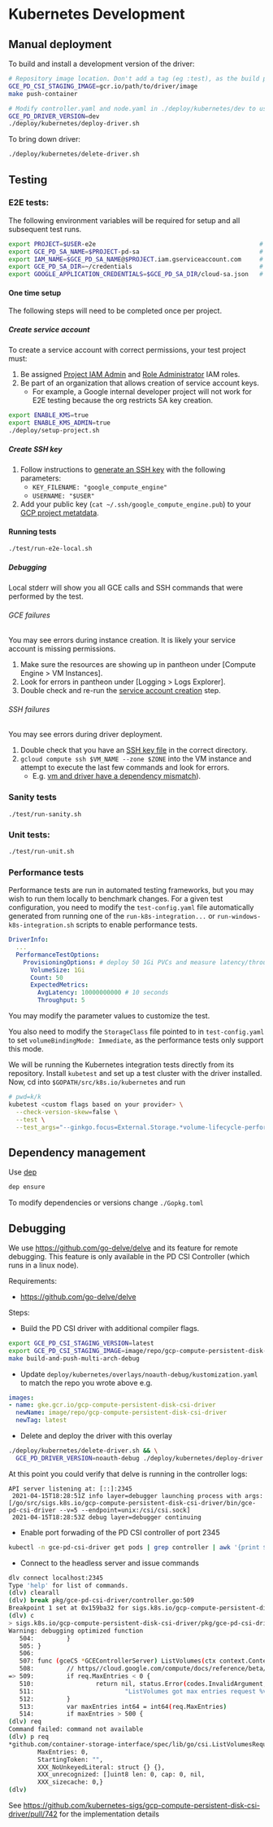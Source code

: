 # Kubernetes Development

## Manual deployment

To build and install a development version of the driver:

```sh
# Repository image location. Don't add a tag (eg :test), as the build process adds one.
GCE_PD_CSI_STAGING_IMAGE=gcr.io/path/to/driver/image
make push-container

# Modify controller.yaml and node.yaml in ./deploy/kubernetes/dev to use dev image
GCE_PD_DRIVER_VERSION=dev
./deploy/kubernetes/deploy-driver.sh
```

To bring down driver:

```sh
./deploy/kubernetes/delete-driver.sh
```

## Testing

### E2E tests:

The following environment variables will be required for setup and all
subsequent test runs.

```sh
export PROJECT=$USER-e2e                                             # GCP project used for testing
export GCE_PD_SA_NAME=$PROJECT-pd-sa                                 # Service account name
export IAM_NAME=$GCE_PD_SA_NAME@$PROJECT.iam.gserviceaccount.com     # Service account IAM name
export GCE_PD_SA_DIR=~/credentials                                   # Service account directory
export GOOGLE_APPLICATION_CREDENTIALS=$GCE_PD_SA_DIR/cloud-sa.json   # Service account key
```

#### One time setup

The following steps will need to be completed once per project.

##### Create service account

To create a service account with correct permissions, your test project must:

1.  Be assigned
    [Project IAM Admin](https://cloud.google.com/iam/docs/understanding-roles#resourcemanager.projectIamAdmin)
    and
    [Role Administrator](https://cloud.google.com/iam/docs/understanding-roles#iam.roleAdmin)
    IAM roles.
2.  Be part of an organization that allows creation of service account keys.
    -   For example, a Google internal developer project will not work for E2E
        testing because the org restricts SA key creation.

```sh
export ENABLE_KMS=true
export ENABLE_KMS_ADMIN=true
./deploy/setup-project.sh
```

##### Create SSH key

1.  Follow instructions to
    [generate an SSH key](https://cloud.google.com/compute/docs/connect/create-ssh-keys#create_an_ssh_key_pair)
    with the following parameters:
    -   `KEY_FILENAME: "google_compute_engine"`
    -   `USERNAME: "$USER"`
2.  Add your public key (`cat ~/.ssh/google_compute_engine.pub`) to your
    [GCP project metatdata](https://cloud.google.com/compute/docs/connect/add-ssh-keys#add_ssh_keys_to_project_metadata).

#### Running tests

```sh
./test/run-e2e-local.sh
```

##### Debugging

Local stderr will show you all GCE calls and SSH commands that were performed by
the test.

###### GCE failures

You may see errors during instance creation. It is likely your service account
is missing permissions.

1.  Make sure the resources are showing up in pantheon under [Compute Engine >
    VM Instances].
2.  Look for errors in pantheon under [Logging > Logs Explorer].
3.  Double check and re-run the
    [service account creation](#create-service-account) step.

###### SSH failures

You may see errors during driver deployment.

1.  Double check that you have an [SSH key file](#create-ssh-key) in the correct
    directory.
2.  `gcloud compute ssh $VM_NAME --zone $ZONE` into the VM instance and attempt
    to execute the last few commands and look for errors.
    -   E.g.
        [vm and driver have a dependency mismatch](https://github.com/kubernetes-sigs/gcp-compute-persistent-disk-csi-driver/pull/1113)).

### Sanity tests

```
./test/run-sanity.sh
```

### Unit tests:

```sh
./test/run-unit.sh
```

### Performance tests

Performance tests are run in automated testing frameworks, but you may wish to
run them locally to benchmark changes. For a given test configuration, you need
to modify the `test-config.yaml` file automatically generated from running one
of the `run-k8s-integration...` or `run-windows-k8s-integration.sh` scripts to
enable performance tests.

```yaml
DriverInfo:
  ...
  PerformanceTestOptions:
    ProvisioningOptions: # deploy 50 1Gi PVCs and measure latency/throughput
      VolumeSize: 1Gi
      Count: 50
      ExpectedMetrics:
        AvgLatency: 10000000000 # 10 seconds
        Throughput: 5
```

You may modify the parameter values to customize the test.

You also need to modify the `StorageClass` file pointed to in `test-config.yaml`
to set `volumeBindingMode: Immediate`, as the performance tests only support
this mode.

We will be running the Kubernetes integration tests directly from its
repository. Install `kubetest` and set up a test cluster with the driver
installed. Now, cd into `$GOPATH/src/k8s.io/kubernetes` and run

```sh
# pwd=k/k
kubetest <custom flags based on your provider> \
  --check-version-skew=false \
  --test \
  --test_args="--ginkgo.focus=External.Storage.*volume-lifecycle-performance --allowed-not-ready-nodes=10 --node-os-distro=<linux or windows> --storage.testdriver=<path-to-test-config>"
```

## Dependency management

Use [dep](https://github.com/golang/dep)

```sh
dep ensure
```

To modify dependencies or versions change `./Gopkg.toml`

## Debugging

We use https://github.com/go-delve/delve and its feature for remote debugging.
This feature is only available in the PD CSI Controller (which runs in a linux
node).

Requirements:

-   https://github.com/go-delve/delve

Steps:

-   Build the PD CSI driver with additional compiler flags.

```sh
export GCE_PD_CSI_STAGING_VERSION=latest
export GCE_PD_CSI_STAGING_IMAGE=image/repo/gcp-compute-persistent-disk-csi-driver
make build-and-push-multi-arch-debug
```

-   Update `deploy/kubernetes/overlays/noauth-debug/kustomization.yaml` to match
    the repo you wrote above e.g.

```yaml
images:
- name: gke.gcr.io/gcp-compute-persistent-disk-csi-driver
  newName: image/repo/gcp-compute-persistent-disk-csi-driver
  newTag: latest
```

-   Delete and deploy the driver with this overlay

```sh
./deploy/kubernetes/delete-driver.sh && \
  GCE_PD_DRIVER_VERSION=noauth-debug ./deploy/kubernetes/deploy-driver.sh
```

At this point you could verify that delve is running in the controller logs:

```text
API server listening at: [::]:2345
 2021-04-15T18:28:51Z info layer=debugger launching process with args: [/go/src/sigs.k8s.io/gcp-compute-persistent-disk-csi-driver/bin/gce-pd-csi-driver --v=5 --endpoint=unix:/csi/csi.sock]
 2021-04-15T18:28:53Z debug layer=debugger continuing
```

-   Enable port forwading of the PD CSI controller of port 2345

```sh
kubectl -n gce-pd-csi-driver get pods | grep controller | awk '{print $1}' | xargs -I % kubectl -n gce-pd-csi-driver port-forward % 2345:2345
```

-   Connect to the headless server and issue commands

```sh
dlv connect localhost:2345
Type 'help' for list of commands.
(dlv) clearall
(dlv) break pkg/gce-pd-csi-driver/controller.go:509
Breakpoint 1 set at 0x159ba32 for sigs.k8s.io/gcp-compute-persistent-disk-csi-driver/pkg/gce-pd-csi-driver.(*GCEControllerServer).ListVolumes() ./pkg/gce-pd-csi-driver/controller.go:509
(dlv) c
> sigs.k8s.io/gcp-compute-persistent-disk-csi-driver/pkg/gce-pd-csi-driver.(*GCEControllerServer).ListVolumes() ./pkg/gce-pd-csi-driver/controller.go:509 (hits goroutine(69):1 total:1) (PC: 0x159ba32)
Warning: debugging optimized function
   504:         }
   505: }
   506:
   507: func (gceCS *GCEControllerServer) ListVolumes(ctx context.Context, req *csi.ListVolumesRequest) (*csi.ListVolumesResponse, error) {
   508:         // https//cloud.google.com/compute/docs/reference/beta/disks/list
=> 509:         if req.MaxEntries < 0 {
   510:                 return nil, status.Error(codes.InvalidArgument, fmt.Sprintf(
   511:                         "ListVolumes got max entries request %v. GCE only supports values between 0-500", req.MaxEntries))
   512:         }
   513:         var maxEntries int64 = int64(req.MaxEntries)
   514:         if maxEntries > 500 {
(dlv) req
Command failed: command not available
(dlv) p req
*github.com/container-storage-interface/spec/lib/go/csi.ListVolumesRequest {
        MaxEntries: 0,
        StartingToken: "",
        XXX_NoUnkeyedLiteral: struct {} {},
        XXX_unrecognized: []uint8 len: 0, cap: 0, nil,
        XXX_sizecache: 0,}
(dlv)
```

See
https://github.com/kubernetes-sigs/gcp-compute-persistent-disk-csi-driver/pull/742
for the implementation details
